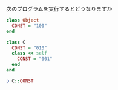 次のプログラムを実行するとどうなりますか

```ruby
class Object
  CONST = "100"
end

class C
  CONST = "010"
  class << self
    CONST = "001"
  end
end

p C::CONST
```
